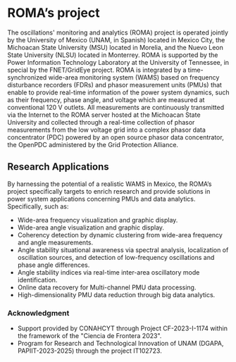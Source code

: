 # ROMA’s project
The oscillations' monitoring and analytics (ROMA) project is operated jointly by the University of Mexico (UNAM, in Spanish) located in Mexico City, the Michoacan State University (MSU) located in Morelia,  and the Nuevo Leon State University (NLSU) located in Monterrey. ROMA is supported by the Power Information Technology  Laboratory at the University of Tennessee, in special by the FNET/GridEye project.  ROMA is integrated by a time-synchronized wide-area monitoring system (WAMS) based on frequency disturbance recorders  (FDRs) and phasor measurement units (PMUs) that enable to provide real-time information of the power system dynamics,  such as their frequency, phase angle, and voltage which are measured at conventional 120 V outlets. 
All measurements are continuously transmitted via the Internet to the ROMA server hosted at the  Michoacan State University and collected through a real-time collection of phasor measurements  from the low voltage grid into a complex phasor data concentrator (PDC) powered by an open source phasor data concentrator, the OpenPDC administered by the Grid Protection Alliance.

## Research Applications
By harnessing the potential of a realistic WAMS in Mexico, the ROMA’s project specifically targets to enrich research and provide solutions in power system applications concerning PMUs and data analytics. Specifically, such as:

- Wide-area frequency visualization and graphic display.
- Wide-area angle visualization and graphic display.
- Coherency detection by dynamic clustering from wide-area frequency and angle measurements.
- Angle stability situational awareness via spectral analysis, localization of oscillation sources, and detection of low-frequency oscillations and phase angle differences.
- Angle stability indices via real-time inter-area oscillatory mode identification.
- Online data recovery for Multi-channel PMU data processing.
- High-dimensionality PMU data reduction through big data analytics.

###  Acknowledgment 
- Support provided by CONAHCYT through Project CF-2023-I-1174 within the framework of the "Ciencia de Frontera 2023".
- Program for Research and Technological Innovation of UNAM (DGAPA, PAPIIT-2023-2025) through the project IT102723.

